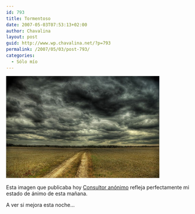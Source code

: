 ```yaml
---
id: 793
title: Tormentoso
date: 2007-05-03T07:53:13+02:00
author: Chavalina
layout: post
guid: http://www.wp.chavalina.net/?p=793
permalink: /2007/05/03/post-793/
categories:
  - Sólo mío
---
```

<p class="imgcentro">
  <img src="/imagenes/fotos/tormentoso.jpg" alt="Tormentoso" />
</p>

Esta imagen que publicaba hoy <a href="http://www.vidadeunconsultor.com/2007/05/dia-tormentoso/" target="_blank">Consultor an&oacute;nimo</a> refleja perfectamente mi estado de &aacute;nimo de esta ma&ntilde;ana.

A ver si mejora esta noche&#8230;